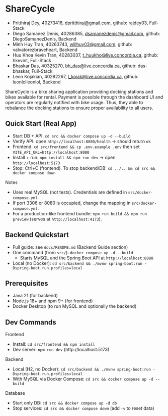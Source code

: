 # ShareCycle
- Pritthiraj Dey, 40273416, dpritthiraj@gmail.com, github: rajdey03, Full-Stack
- Diego Samanez Denis, 40286385, dsamanezdenis@gmail.com, github: DiegoSamanezDenis, Backend
- Minh Huy Tran, 40263743, willhuy03@gmail.com, github: valvatorezbraveheart, Backend
- Huu Khoa Kevin Tran, 40283037, t_huukho@live.concordia.ca, github: hkevint, Full-Stack
- Bhaskar Das, 40325270, bh_das@live.concordia.ca, github: das-bhaskar, Full-Stack
- Leon Kojakian, 40282267, l_kojak@live.concordia.ca, github: leonlolleonlol, Backend

ShareCycle is a bike sharing application providing docking stations and bikes available for rental. Payment is possible through the dashboard UI and operators are regularly notified with bike usage. Thus, they able to rebalance the docking stations to ensure proper availability to all users.




## Quick Start (Real App)
- Start DB + API: `cd src && docker compose up -d --build`
- Verify API: open `http://localhost:8080/health` → should return `ok`
- Frontend: `cd src/frontend && cp .env.example .env` then set `VITE_API_URL=http://localhost:8080`
- Install + run: `npm install && npm run dev` → open `http://localhost:5173`
- Stop: Ctrl+C (frontend). To stop backend/DB: `cd ../.. && cd src && docker compose down`

Notes
- Uses real MySQL (not tests). Credentials are defined in `src/docker-compose.yml`.
- If port 3306 or 8080 is occupied, change the mapping in `src/docker-compose.yml`.
- For a production-like frontend bundle: `npm run build && npm run preview` (serves at `http://localhost:4173`).

## Backend Quickstart
- Full guide: see `docs/README.md` (Backend Guide section)
- One command (from `src/`): `docker compose up -d --build`
  - Starts MySQL and the Spring Boot API at `http://localhost:8080`
- Local (no Docker): `cd src/backend && ./mvnw spring-boot:run -Dspring-boot.run.profiles=local`

## Prerequisites
- Java 21 (for backend)
- Node.js 18+ and npm 9+ (for frontend)
- Docker Desktop (to run MySQL and optionally the backend)

## Dev Commands

Frontend
- Install: `cd src/frontend && npm install`
- Dev server: `npm run dev` (http://localhost:5173)

Backend
- Local (H2, no Docker): `cd src/backend && ./mvnw spring-boot:run -Dspring-boot.run.profiles=local`
- With MySQL via Docker Compose: `cd src && docker compose up -d --build`

Database
- Start only DB: `cd src && docker compose up -d db`
- Stop services: `cd src && docker compose down` (add `-v` to reset data)
